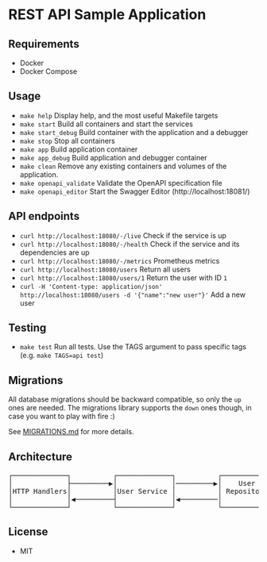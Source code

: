 # REST API Sample Application

## Requirements
- Docker
- Docker Compose

## Usage
- `make help` Display help, and the most useful Makefile targets
- `make start` Build all containers and start the services
- `make start_debug` Build container with the application and a debugger
- `make stop` Stop all containers
- `make app` Build application container
- `make app_debug` Build application and debugger container
- `make clean` Remove any existing containers and volumes of the application.
- `make openapi_validate`  Validate the OpenAPI specification file
- `make openapi_editor` Start the Swagger Editor (http://localhost:18081/)

## API endpoints
- `curl http://localhost:18080/-/live` Check if the service is up
- `curl http://localhost:18080/-/health` Check if the service and its dependencies are up
- `curl http://localhost:18080/-/metrics` Prometheus metrics
- `curl http://localhost:18080/users` Return all users
- `curl http://localhost:18080/users/1` Return the user with ID `1`
- `curl -H 'Content-type: application/json' http://localhost:18080/users -d '{"name":"new user"}'` Add a new user

## Testing
- `make test` Run all tests. Use the TAGS argument to pass specific tags (e.g. `make TAGS=api test`)

## Migrations
All database migrations should be backward compatible, so only the `up` ones are needed.
The migrations library supports the `down` ones though, in case you want to play with fire :)

See [MIGRATIONS.md](https://github.com/golang-migrate/migrate/blob/master/MIGRATIONS.md) for more details.

## Architecture
<pre>┌─────────────┐          ┌─────────────┐          ┌─────────────┐          ┌─────────────┐
│             ├─────────▶│             │─────────▶│    User     │─────────▶│             │
│HTTP Handlers│          │User Service │          │ Repository  │          │  Database   │
│             │◀─────────┤             │◀─────────│             │◀─────────┤             │
└─────────────┘          └─────────────┘          └─────────────┘          └─────────────┘</pre>

## License
- MIT
